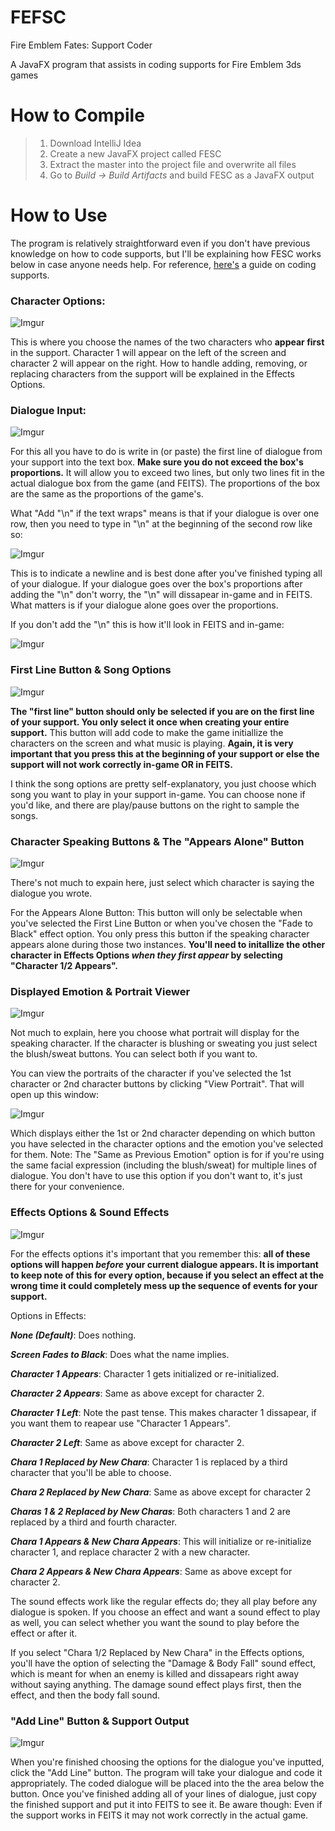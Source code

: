 # FEFSC
Fire Emblem Fates: Support Coder

A JavaFX program that assists in coding supports for Fire Emblem 3ds games

# How to Compile

> 1. Download IntelliJ Idea
> 2. Create a new JavaFX project called FESC
> 3. Extract the master into the project file and overwrite all files
> 4. Go to *Build -> Build Artifacts* and build FESC as a JavaFX output

# How to Use
The program is relatively straightforward even if you don't have previous knowledge on how to code supports, but I'll be explaining how FESC works below in case anyone needs help. For reference, [here's](http://pastebin.com/0g7jf3i3) a guide on coding supports.


### Character Options:
![Imgur](http://i.imgur.com/3pRe2YW.png)

This is where you choose the names of the two characters who **appear first** in the support. Character 1 will appear on the left of the screen and character 2 will appear on the right. How to handle adding, removing, or replacing characters from the support will be explained in the Effects Options.


### Dialogue Input:
![Imgur](http://i.imgur.com/jqoGkWr.png)

For this all you have to do is write in (or paste) the first line of dialogue from your support into the text box.
**Make sure you do not exceed the box's proportions.** It will allow you to exceed two lines, but only two lines fit in the actual dialogue box from the game (and FEITS). The proportions of the box are the same as the proportions of the game's.

What "Add "\n" if the text wraps" means is that if your dialogue is over one row, then you need to type in "\n" at the beginning of the second row like so:

![Imgur](http://i.imgur.com/s2yeJEl.png)

This is to indicate a newline and is best done after you've finished typing all of your dialogue. If your dialogue goes over the box's proportions after adding the "\n" don't worry, the "\n" will dissapear in-game and in FEITS. What matters is if your dialogue alone goes over the proportions. 

If you don't add the "\n" this is how it'll look in FEITS and in-game:

![Imgur](http://i.imgur.com/zKAkTQ9.png)


### First Line Button & Song Options
![Imgur](http://i.imgur.com/MhsfyVI.png)

**The "first line" button should only be selected if you are on the first line of your support. You only select it once when creating your entire support.** This button will add code to make the game initiallize the characters on the screen and what music is playing. **Again, it is very important that you press this at the beginning of your support or else the support will not work correctly in-game OR in FEITS.**

I think the song options are pretty self-explanatory, you just choose which song you want to play in your support in-game. You can choose none if you'd like, and there are play/pause buttons on the right to sample the songs.


### Character Speaking Buttons & The "Appears Alone" Button
![Imgur](http://i.imgur.com/YVvXkAX.png)

There's not much to expain here, just select which character is saying the dialogue you wrote.

For the Appears Alone Button: This button will only be selectable when you've selected the First Line Button or when you've chosen the "Fade to Black" effect option. You only press this button if the speaking character appears alone during those two instances. **You'll need to initallize the other character in Effects Options _when they first appear_ by selecting "Character 1/2 Appears".**


### Displayed Emotion & Portrait Viewer
![Imgur](http://i.imgur.com/SerRt6h.png)

Not much to explain, here you choose what portrait will display for the speaking character. If the character is blushing or sweating you just select the blush/sweat buttons. You can select both if you want to.

You can view the portraits of the character if you've selected the 1st character or 2nd character buttons by clicking "View Portrait". That will open up this window:

![Imgur](http://i.imgur.com/6LLuY5Z.png?1)

Which displays either the 1st or 2nd character depending on which button you have selected in the character options and the emotion you've selected for them. 
Note: The "Same as Previous Emotion" option is for if you're using the same facial expression (including the blush/sweat) for multiple lines of dialogue. You don't have to use this option if you don't want to, it's just there for your convenience.


### Effects Options & Sound Effects
![Imgur](http://i.imgur.com/FVU9eS8.png)

For the effects options it's important that you remember this: **all of these options will happen _before_ your current dialogue appears. It is important to keep note of this for every option, because if you select an effect at the wrong time it could completely mess up the sequence of events for your support.** 

Options in Effects:

***None (Default)***: Does nothing.

***Screen Fades to Black***: Does what the name implies.

***Character 1 Appears***: Character 1 gets initialized or re-initialized.

***Character 2 Appears***: Same as above except for character 2.

***Character 1 Left***: Note the past tense. This makes character 1 dissapear, if you want them to reapear use "Character 1 Appears".

***Character 2 Left***: Same as above except for character 2.

***Chara 1 Replaced by New Chara***: Character 1 is replaced by a third character that you'll be able to choose.

***Chara 2 Replaced by New Chara***: Same as above except for character 2

***Charas 1 & 2 Replaced by New Charas***: Both characters 1 and 2 are replaced by a third and fourth character.

***Chara 1 Appears & New Chara Appears***: This will initialize or re-initialize character 1, and replace character 2 with a new character.

***Chara 2 Appears & New Chara Appears***: Same as above except for character 2.



The sound effects work like the regular effects do; they all play before any dialogue is spoken. If you choose an effect and want a sound effect to play as well, you can select whether you want the sound to play before the effect or after it. 

If you select "Chara 1/2 Replaced by New Chara" in the Effects options, you'll have the option of selecting the "Damage & Body Fall" sound effect, which is meant for when an enemy is killed and dissapears right away without saying anything. The damage sound effect plays first, then the effect, and then the body fall sound. 

### "Add Line" Button & Support Output
![Imgur](http://i.imgur.com/QoeWozt.png)

When you're finished choosing the options for the dialogue you've inputted, click the "Add Line" button. The program will take your dialogue and code it appropriately. The coded dialogue will be placed into the the area below the button. 
Once you've finished adding all of your lines of dialogue, just copy the finished support and put it into FEITS to see it. 
Be aware though: Even if the support works in FEITS it may not work correctly in the actual game. 
